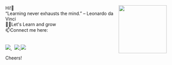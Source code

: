 <img align ="right" src = "https://cdn.shopify.com/s/files/1/0051/4802/products/stickers_octocat_large.png?v=1520903827" width="150" height="150">
Hi!👋<br />
“Learning never exhausts the mind.” – Leonardo da Vinci <br />
👨‍💻Let's Learn and grow<br />
 📫Connect me here:<br />
 <br />
 <p>
  <a href="https://www.linkedin.com/in/ritbikbharti/">
    <img src="https://img.shields.io/badge/ritbik%20bharti-blue?style=flat&logo=linkedin">
  </a> &nbsp; 
  <a href="https://twitter.com/ritbikbharti">
    <img src="https://img.shields.io/badge/@ritbikbharti-30302f?style=flat&logo=twitter">
  </a>
 <a href="https://medium.com/@ritbikbharti">
    <img src="https://img.shields.io/badge/ritbikbharti-30302f?style=flat&logo=medium">
  </a>
</p>

Cheers!

